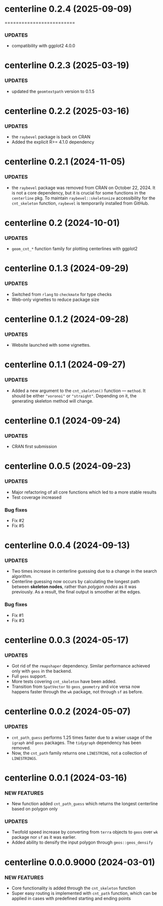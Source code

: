 # centerline 0.2.4 (2025-09-09)
=========================

### UPDATES

  * compatibility with ggplot2 4.0.0

centerline 0.2.3 (2025-03-19)
=========================

### UPDATES

  * updated the `geomtextpath` version to 0.1.5

centerline 0.2.2 (2025-03-16)
=========================

### UPDATES

  * the `raybevel` package is back on CRAN
  * Added the explicit R>= 4.1.0 dependency

centerline 0.2.1 (2024-11-05)
=========================

### UPDATES

  * the `raybevel` package was removed from CRAN on October 22, 2024. It is not a core dependency, but it is crucial for some functions in the `centerline` pkg. To maintain `raybevel::skeletonize` accessibility for the `cnt_skeleton` function, `raybevel` is temporarily installed from GitHub.

centerline 0.2 (2024-10-01)
=========================

### UPDATES

  * `geom_cnt_*` function family for plotting centerlines with ggplot2

centerline 0.1.3 (2024-09-29)
=========================

### UPDATES

  * Switched from `rlang` to `checkmate` for type checks
  * Web-only vignettes to reduce package size

centerline 0.1.2 (2024-09-28)
=========================

### UPDATES

  * Website launched with some vignettes.

centerline 0.1.1 (2024-09-27)
=========================

### UPDATES

  * Added a new argument to the `cnt_skeleton()` function — `method`.
    It should be either `"voronoi"` or `"straight"`. Depending on it, the
    generating skeleton method will change.

centerline 0.1 (2024-09-24)
=========================

### UPDATES

  * CRAN first submission

centerline 0.0.5 (2024-09-23)
=========================

### UPDATES

  * Major refactoring of all core functions which led to a more stable results
  * Test coverage increased

### Bug fixes
  * Fix #2
  * Fix #5

centerline 0.0.4 (2024-09-13)
=========================

### UPDATES

  * Two times increase in centerline guessing due to 
  a change in the search algorithm.
  * Centerline guessing now occurs by calculating the longest path 
  between **skeleton nodes**, rather than *polygon nodes* as it was previously. 
  As a result, the final output is smoother at the edges.

### Bug fixes
  * Fix #1
  * Fix #3

centerline 0.0.3 (2024-05-17)
=========================

### UPDATES

  * Got rid of the `rmapshaper` dependency. Similar performance achieved only 
  with `geos` in the backend.
  * Full `geos` support.
  * More tests covering `cnt_skeleton` have been added.
  * Transition from `SpatVector` to `geos_geometry` and vice versa now happens 
  faster through the `wk` package, not through `sf` as before.

centerline 0.0.2 (2024-05-07)
=========================

### UPDATES

  * `cnt_path_guess` performs 1.25 times faster due to a wiser usage of 
  the `igraph` and `geos` packages. The `tidygraph` dependency has been removed.
  * Now, the `cnt_path` family returns one `LINESTRING`, 
  not a collection of `LINESTRINGS`.

centerline 0.0.1 (2024-03-16)
=========================

### NEW FEATURES

  * New function added `cnt_path_guess` which returns the longest centerline 
  based on polygon only

### UPDATES

  * Twofold speed increase by converting from `terra` objects to `geos` over 
  `wk` package nor `sf` as it was earlier.
  * Added ability to densify the input polygon through `geos::geos_densify`


centerline 0.0.0.9000 (2024-03-01)
=========================

### NEW FEATURES

  * Core functionality is added through the `cnt_skeleton` function
  * Super easy routing is implemented with `cnt_path` function, which can be 
  applied in cases with predefined starting and ending points
